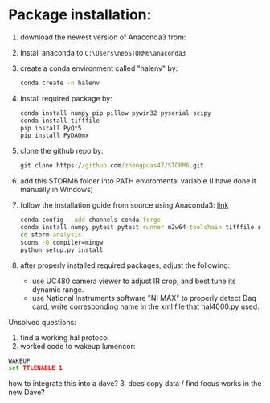 # Package installation:

1. download the newest version of Anaconda3 from:

2. Install anaconda to ```C:\Users\neoSTORM6\anaconda3```

3. create a conda environment called "halenv" by:

    ```cmd
    conda create -n halenv
    ```

4. Install required package by: 

    ```cmd
    conda install numpy pip pillow pywin32 pyserial scipy
    conda install tifffile
    pip install PyQt5
    pip install PyDAQmx
    ```

5. clone the github repo by: 

    ```cmd
    git clone https://github.com/zhengpuas47/STORM6.git
    ```

6. add this STORM6 folder into PATH enviromental variable (I have done it manually in Windows)

7. follow the installation guide from source using Anaconda3: [link](https://storm-analysis.readthedocs.io/en/stable/install.html#using-anaconda)

    ```cmd
    conda config --add channels conda-forge
    conda install numpy pytest pytest-runner m2w64-toolchain tifffile scipy h5py astropy matplotlib pillow shapely randomcolor pywavelets scons
    cd storm-analysis
    scons -Q compiler=mingw
    python setup.py install
    ```

8. after properly installed required packages, adjust the following:
    * use UC480 camera viewer to adjust IR crop, and best tune its dynamic range.
    * use National Instruments software "NI MAX" to properly detect Daq card, write corresponding name in the xml file that hal4000.py used.

Unsolved questions:
1. find a working hal protocol
2. worked code to wakeup lumencor:
```cmd
WAKEUP
set TTLENABLE 1
```
how to integrate this into a dave?
3. does copy data / find focus works in the new Dave?